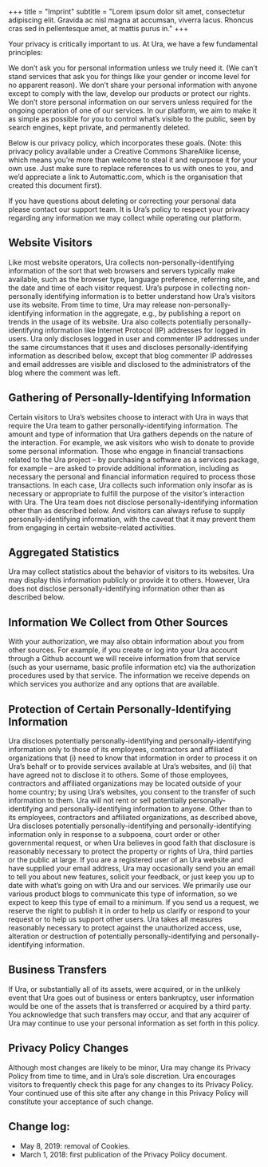 +++
title = "Imprint"
subtitle = "Lorem ipsum dolor sit amet, consectetur adipiscing elit. Gravida ac nisl magna at accumsan, viverra lacus. Rhoncus cras sed in pellentesque amet, at mattis purus in."
+++

Your privacy is critically important to us. At Ura, we have a few fundamental principles:

We don’t ask you for personal information unless we truly need it. (We can’t stand services that ask you for things like your gender or income level for no apparent reason).
 We don’t share your personal information with anyone except to comply with the law, develop our products or protect our rights.
 We don’t store personal information on our servers unless required for the ongoing operation of one of our services.
    In our platform, we aim to make it as simple as possible for you to control what’s visible to the public, seen by search engines, kept private, and permanently deleted.

Below is our privacy policy, which incorporates these goals. (Note: this privacy policy available under a Creative Commons ShareAlike license, which means you’re more than welcome to steal it and repurpose it for your own use. Just make sure to replace references to us with ones to you, and we’d appreciate a link to Automattic.com, which is the organisation that created this document first).

If you have questions about deleting or correcting your personal data please contact our support team.
It is Ura’s policy to respect your privacy regarding any information we may collect while operating our platform.

## Website Visitors

Like most website operators, Ura collects non-personally-identifying information of the sort that web browsers and servers typically make available, such as the browser type, language preference, referring site, and the date and time of each visitor request. Ura’s purpose in collecting non-personally identifying information is to better understand how Ura’s visitors use its website. From time to time, Ura may release non-personally-identifying information in the aggregate, e.g., by publishing a report on trends in the usage of its website.
Ura also collects potentially personally-identifying information like Internet Protocol (IP) addresses for logged in users. Ura only discloses logged in user and commenter IP addresses under the same circumstances that it uses and discloses personally-identifying information as described below, except that blog commenter IP addresses and email addresses are visible and disclosed to the administrators of the blog where the comment was left.

## Gathering of Personally-Identifying Information

Certain visitors to Ura’s websites choose to interact with Ura in ways that require the Ura team to gather personally-identifying information. The amount and type of information that Ura gathers depends on the nature of the interaction. For example, we ask visitors who wish to donate to provide some personal information. Those who engage in financial transactions related to the Ura project – by purchasing a software as a services package, for example – are asked to provide additional information, including as necessary the personal and financial information required to process those transactions. In each case, Ura collects such information only insofar as is necessary or appropriate to fulfill the purpose of the visitor’s interaction with Ura. The Ura team does not disclose personally-identifying information other than as described below. And visitors can always refuse to supply personally-identifying information, with the caveat that it may prevent them from engaging in certain website-related activities.

## Aggregated Statistics

Ura may collect statistics about the behavior of visitors to its websites. Ura may display this information publicly or provide it to others. However, Ura does not disclose personally-identifying information other than as described below.

## Information We Collect from Other Sources

With your authorization, we may also obtain information about you from other sources. For example, if you create or log into your Ura account through a Github account we will receive information from that service (such as your username, basic profile information etc) via the authorization procedures used by that service. The information we receive depends on which services you authorize and any options that are available.

## Protection of Certain Personally-Identifying Information

Ura discloses potentially personally-identifying and personally-identifying information only to those of its employees, contractors and affiliated organizations that (i) need to know that information in order to process it on Ura’s behalf or to provide services available at Ura’s websites, and (ii) that have agreed not to disclose it to others. Some of those employees, contractors and affiliated organizations may be located outside of your home country; by using Ura’s websites, you consent to the transfer of such information to them. Ura will not rent or sell potentially personally-identifying and personally-identifying information to anyone. Other than to its employees, contractors and affiliated organizations, as described above, Ura discloses potentially personally-identifying and personally-identifying information only in response to a subpoena, court order or other governmental request, or when Ura believes in good faith that disclosure is reasonably necessary to protect the property or rights of Ura, third parties or the public at large. If you are a registered user of an Ura website and have supplied your email address, Ura may occasionally send you an email to tell you about new features, solicit your feedback, or just keep you up to date with what’s going on with Ura and our services. We primarily use our various product blogs to communicate this type of information, so we expect to keep this type of email to a minimum. If you send us a request, we reserve the right to publish it in order to help us clarify or respond to your request or to help us support other users. Ura takes all measures reasonably necessary to protect against the unauthorized access, use, alteration or destruction of potentially personally-identifying and personally-identifying information.

## Business Transfers

If Ura, or substantially all of its assets, were acquired, or in the unlikely event that Ura goes out of business or enters bankruptcy, user information would be one of the assets that is transferred or acquired by a third party. You acknowledge that such transfers may occur, and that any acquirer of Ura may continue to use your personal information as set forth in this policy.

## Privacy Policy Changes

Although most changes are likely to be minor, Ura may change its Privacy Policy from time to time, and in Ura’s sole discretion. Ura encourages visitors to frequently check this page for any changes to its Privacy Policy. Your continued use of this site after any change in this Privacy Policy will constitute your acceptance of such change.

## Change log:

- May 8, 2019: removal of Cookies.
- March 1, 2018: first publication of the Privacy Policy document.

